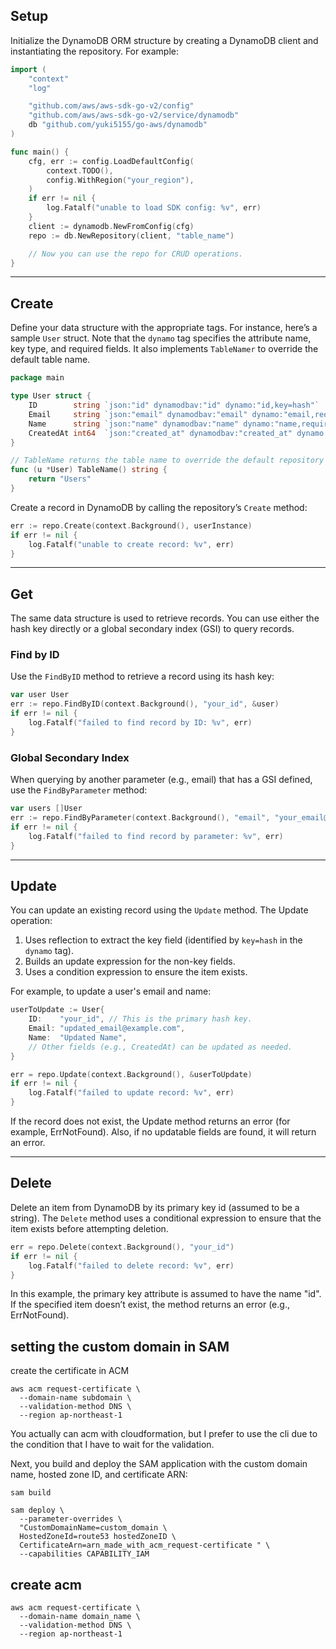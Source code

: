 ## Setup

Initialize the DynamoDB ORM structure by creating a DynamoDB client and instantiating the repository. For example:

```go
import (
    "context"
    "log"

    "github.com/aws/aws-sdk-go-v2/config"
    "github.com/aws/aws-sdk-go-v2/service/dynamodb"
    db "github.com/yuki5155/go-aws/dynamodb"
)

func main() {
    cfg, err := config.LoadDefaultConfig(
        context.TODO(),
        config.WithRegion("your_region"),
    )
    if err != nil {
        log.Fatalf("unable to load SDK config: %v", err)
    }
    client := dynamodb.NewFromConfig(cfg)
    repo := db.NewRepository(client, "table_name")

    // Now you can use the repo for CRUD operations.
}
```

---

## Create

Define your data structure with the appropriate tags. For instance, here’s a sample `User` struct. Note that the `dynamo` tag specifies the attribute name, key type, and required fields. It also implements `TableNamer` to override the default table name.

```go
package main

type User struct {
    ID        string `json:"id" dynamodbav:"id" dynamo:"id,key=hash"`
    Email     string `json:"email" dynamodbav:"email" dynamo:"email,required,index=email-index"`
    Name      string `json:"name" dynamodbav:"name" dynamo:"name,required"`
    CreatedAt int64  `json:"created_at" dynamodbav:"created_at" dynamo:"created_at"`
}

// TableName returns the table name to override the default repository table name.
func (u *User) TableName() string {
    return "Users"
}
```

Create a record in DynamoDB by calling the repository’s `Create` method:

```go
err := repo.Create(context.Background(), userInstance)
if err != nil {
    log.Fatalf("unable to create record: %v", err)
}
```

---

## Get

The same data structure is used to retrieve records. You can use either the hash key directly or a global secondary index (GSI) to query records.

### Find by ID

Use the `FindByID` method to retrieve a record using its hash key:

```go
var user User
err := repo.FindByID(context.Background(), "your_id", &user)
if err != nil {
    log.Fatalf("failed to find record by ID: %v", err)
}
```

### Global Secondary Index

When querying by another parameter (e.g., email) that has a GSI defined, use the `FindByParameter` method:

```go
var users []User
err := repo.FindByParameter(context.Background(), "email", "your_email@example.com", &users)
if err != nil {
    log.Fatalf("failed to find record by parameter: %v", err)
}
```

---

## Update

You can update an existing record using the `Update` method. The Update operation:
1. Uses reflection to extract the key field (identified by `key=hash` in the `dynamo` tag).
2. Builds an update expression for the non-key fields.
3. Uses a condition expression to ensure the item exists.

For example, to update a user's email and name:

```go
userToUpdate := User{
    ID:    "your_id", // This is the primary hash key.
    Email: "updated_email@example.com",
    Name:  "Updated Name",
    // Other fields (e.g., CreatedAt) can be updated as needed.
}

err = repo.Update(context.Background(), &userToUpdate)
if err != nil {
    log.Fatalf("failed to update record: %v", err)
}
```

If the record does not exist, the Update method returns an error (for example, ErrNotFound). Also, if no updatable fields are found, it will return an error.

---

## Delete

Delete an item from DynamoDB by its primary key id (assumed to be a string). The `Delete` method uses a conditional expression to ensure that the item exists before attempting deletion.

```go
err = repo.Delete(context.Background(), "your_id")
if err != nil {
    log.Fatalf("failed to delete record: %v", err)
}
```

In this example, the primary key attribute is assumed to have the name "id". If the specified item doesn’t exist, the method returns an error (e.g., ErrNotFound).



## setting the custom domain in SAM

create the certificate in ACM

```
aws acm request-certificate \
  --domain-name subdomain \
  --validation-method DNS \
  --region ap-northeast-1
```

You actually can acm with cloudformation, but I prefer to use the cli due to the condition that I have to wait for the validation.

Next, you build and deploy the SAM application with the custom domain name, hosted zone ID, and certificate ARN:

```
sam build
```

```
sam deploy \
  --parameter-overrides \
  "CustomDomainName=custom_domain \
  HostedZoneId=route53 hostedZoneID \
  CertificateArn=arn_made_with_acm_request-certificate " \
  --capabilities CAPABILITY_IAM
```

## create acm
```
aws acm request-certificate \
  --domain-name domain_name \
  --validation-method DNS \
  --region ap-northeast-1
```